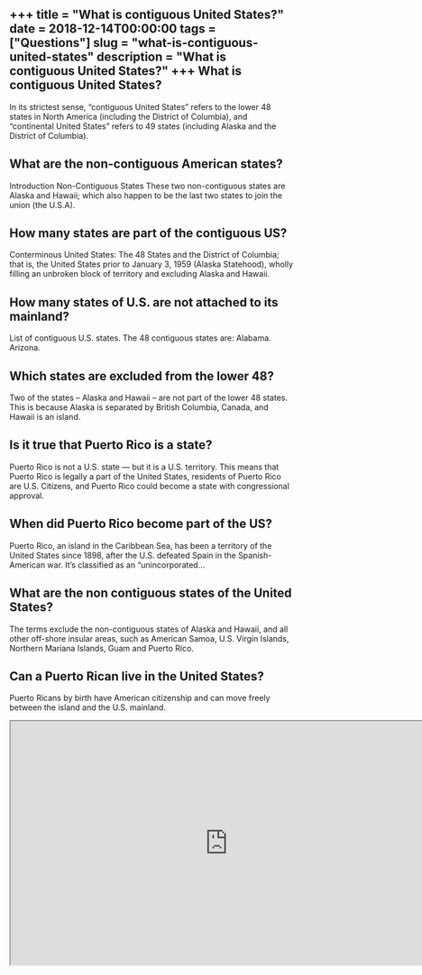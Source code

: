 +++
title = "What is contiguous United States?"
date = 2018-12-14T00:00:00
tags = ["Questions"]
slug = "what-is-contiguous-united-states"
description = "What is contiguous United States?"
+++
What is contiguous United States?
---------------------------------

In its strictest sense, “contiguous United States” refers to the lower 48 states in North America (including the District of Columbia), and “continental United States” refers to 49 states (including Alaska and the District of Columbia).

What are the non-contiguous American states?
--------------------------------------------

Introduction Non-Contiguous States These two non-contiguous states are Alaska and Hawaii; which also happen to be the last two states to join the union (the U.S.A).

How many states are part of the contiguous US?
----------------------------------------------

Conterminous United States: The 48 States and the District of Columbia; that is, the United States prior to January 3, 1959 (Alaska Statehood), wholly filling an unbroken block of territory and excluding Alaska and Hawaii.

How many states of U.S. are not attached to its mainland?
---------------------------------------------------------

List of contiguous U.S. states. The 48 contiguous states are: Alabama. Arizona.

Which states are excluded from the lower 48?
--------------------------------------------

Two of the states – Alaska and Hawaii – are not part of the lower 48 states. This is because Alaska is separated by British Columbia, Canada, and Hawaii is an island.

Is it true that Puerto Rico is a state?
---------------------------------------

Puerto Rico is not a U.S. state — but it is a U.S. territory. This means that Puerto Rico is legally a part of the United States, residents of Puerto Rico are U.S. Citizens, and Puerto Rico could become a state with congressional approval.

When did Puerto Rico become part of the US?
-------------------------------------------

Puerto Rico, an island in the Caribbean Sea, has been a territory of the United States since 1898, after the U.S. defeated Spain in the Spanish-American war. It’s classified as an “unincorporated…

What are the non contiguous states of the United States?
--------------------------------------------------------

The terms exclude the non-contiguous states of Alaska and Hawaii, and all other off-shore insular areas, such as American Samoa, U.S. Virgin Islands, Northern Mariana Islands, Guam and Puerto Rico.

Can a Puerto Rican live in the United States?
---------------------------------------------

Puerto Ricans by birth have American citizenship and can move freely between the island and the U.S. mainland.

<iframe allow="accelerometer; autoplay; clipboard-write; encrypted-media; gyroscope; picture-in-picture" allowfullscreen="" class="__youtube_prefs__  epyt-is-override  no-lazyload" data-no-lazy="1" data-origheight="433" data-origwidth="770" data-skipgform_ajax_framebjll="" height="433" id="_ytid_99140" loading="lazy" src="https://www.youtube.com/embed/8EOxtY3M6Co?enablejsapi=1&autoplay=0&cc_load_policy=0&cc_lang_pref=&iv_load_policy=1&loop=0&modestbranding=0&rel=1&fs=1&playsinline=0&autohide=2&theme=dark&color=red&controls=1&" title="YouTube player" width="770"></iframe>